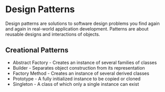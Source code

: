 # Design Patterns
Design patterns are solutions to software design problems you find again and again in real-world application development. Patterns are about reusable designs and interactions of objects.

## Creational Patterns
* Abstract Factory -	Creates an instance of several families of classes
* Builder	- Separates object construction from its representation
* Factory Method - Creates an instance of several derived classes
* Prototype - A fully initialized instance to be copied or cloned
* Singleton - A class of which only a single instance can exist
